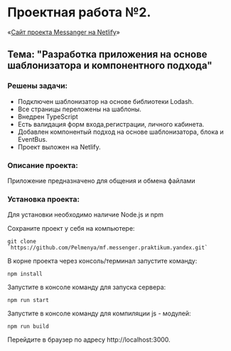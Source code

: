 # Проектная работа №2.

«[Сайт проекта Messanger на Netlify](https://trusting-elion-30443a.netlify.app)»

##  Тема: "Разработка приложения на основе шаблонизатора и компонентного подхода"

### Решены задачи:
* Подключен шаблонизатор на основе библиотеки Lodash.
* Все страницы переложены на шаблоны.
* Внедрен TypeScript
* Есть валидация форм входа,регистрации, личного кабинета.
* Добавлен компонентый подход на основе шаблонизатора, блока и EventBus.
* Проект выложен на Netlify.

### Описание проекта:
  Приложение предназначено для общения и обмена файлами

### Установка проекта:
 Для установки необходимо наличие Node.js и npm

Сохраните проект у себя на компьютере:
```
git clone `https://github.com/Pelmenya/mf.messenger.praktikum.yandex.git`
```
В корне проекта через консоль/терминал запустите команду:
```
npm install
```
Запустите в консоле команду для запуска сервера:
```
npm run start
```
Запустите в консоле команду для компиляции js - модулей:
```
npm run build
```
Перейдите в браузер по адресу http://localhost:3000.
